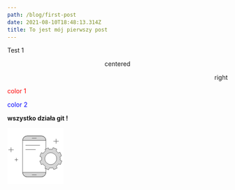 ```yaml
---
path: /blog/first-post
date: 2021-08-10T18:48:13.314Z
title: To jest mój pierwszy post
---
```

Test 1

<p align='center'>centered</p>

<p align='right'>right</p>

<p style='color: red'>color 1</p>

<p style='color: blue'>color 2</p>

**wszystko działa git !**

![](assets/zdjecie.png)